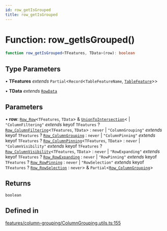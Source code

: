 ```yaml
---
id: row_getIsGrouped
title: row_getIsGrouped
---
```


# Function: row\_getIsGrouped()

```ts
function row_getIsGrouped<TFeatures, TData>(row): boolean
```

## Type Parameters

• **TFeatures** *extends* `Partial`\<`Record`\<`TableFeatureName`, [`TableFeature`](../interfaces/tablefeature.md)\>\>

• **TData** *extends* [`RowData`](../type-aliases/rowdata.md)

## Parameters

• **row**: [`Row_Row`](../interfaces/row_row.md)\<`TFeatures`, `TData`\> & [`UnionToIntersection`](../type-aliases/uniontointersection.md)\<
  \| `"ColumnFiltering"` *extends* keyof `TFeatures` ? [`Row_ColumnFiltering`](../interfaces/row_columnfiltering.md)\<`TFeatures`, `TData`\> : `never`
  \| `"ColumnGrouping"` *extends* keyof `TFeatures` ? [`Row_ColumnGrouping`](../interfaces/row_columngrouping.md) : `never`
  \| `"ColumnPinning"` *extends* keyof `TFeatures` ? [`Row_ColumnPinning`](../interfaces/row_columnpinning.md)\<`TFeatures`, `TData`\> : `never`
  \| `"ColumnVisibility"` *extends* keyof `TFeatures` ? [`Row_ColumnVisibility`](../interfaces/row_columnvisibility.md)\<`TFeatures`, `TData`\> : `never`
  \| `"RowExpanding"` *extends* keyof `TFeatures` ? [`Row_RowExpanding`](../interfaces/row_rowexpanding.md) : `never`
  \| `"RowPinning"` *extends* keyof `TFeatures` ? [`Row_RowPinning`](../interfaces/row_rowpinning.md) : `never`
  \| `"RowSelection"` *extends* keyof `TFeatures` ? [`Row_RowSelection`](../interfaces/row_rowselection.md) : `never`\> & `Partial`\<[`Row_ColumnGrouping`](../interfaces/row_columngrouping.md)\>

## Returns

`boolean`

## Defined in

[features/column-grouping/ColumnGrouping.utils.ts:155](https://github.com/TanStack/table/blob/main/packages/table-core/src/features/column-grouping/ColumnGrouping.utils.ts#L155)
